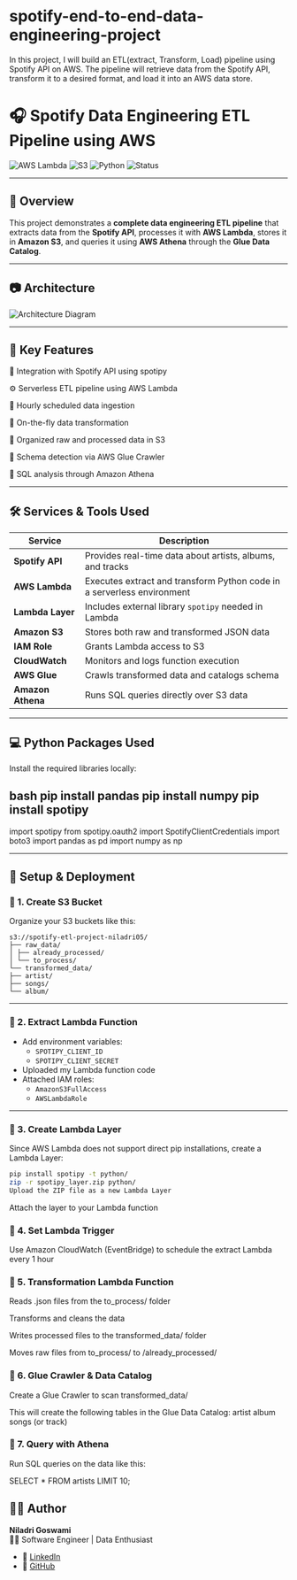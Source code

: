 # spotify-end-to-end-data-engineering-project
In this project, I will build an ETL(extract, Transform, Load) pipeline using Spotify API on AWS. The pipeline will retrieve data from the Spotify API, transform it to a desired format, and load it into an AWS data store.

# 🎧 Spotify Data Engineering ETL Pipeline using AWS

![AWS Lambda](https://img.shields.io/badge/AWS-Lambda-orange?logo=amazon-aws&logoColor=white)
![S3](https://img.shields.io/badge/AWS-S3-blue?logo=amazon-aws)
![Python](https://img.shields.io/badge/Python-3.8+-green?logo=python)
![Status](https://img.shields.io/badge/Project-Completed-brightgreen)



---

## 📌 Overview

This project demonstrates a **complete data engineering ETL pipeline** that extracts data from the **Spotify API**, processes it with **AWS Lambda**, stores it in **Amazon S3**, and queries it using **AWS Athena** through the **Glue Data Catalog**.

---
## 📷 Architecture
![Architecture Diagram]()

---
## 🧠 Key Features
🎯 Integration with Spotify API using spotipy

⚙️ Serverless ETL pipeline using AWS Lambda

🔄 Hourly scheduled data ingestion

🧹 On-the-fly data transformation

📂 Organized raw and processed data in S3

🧭 Schema detection via AWS Glue Crawler

🧠 SQL analysis through Amazon Athena

---
## 🛠️ Services & Tools Used

| Service         | Description                                                                 |
|-----------------|-----------------------------------------------------------------------------|
| **Spotify API** | Provides real-time data about artists, albums, and tracks                  |
| **AWS Lambda**  | Executes extract and transform Python code in a serverless environment     |
| **Lambda Layer**| Includes external library `spotipy` needed in Lambda                       |
| **Amazon S3**   | Stores both raw and transformed JSON data                                  |
| **IAM Role**    | Grants Lambda access to S3                                                 |
| **CloudWatch**  | Monitors and logs function execution                                       |
| **AWS Glue**    | Crawls transformed data and catalogs schema                                |
| **Amazon Athena**| Runs SQL queries directly over S3 data                                     |

---
## 💻 Python Packages Used

Install the required libraries locally:

bash
pip install pandas
pip install numpy
pip install spotipy
---
import spotipy
from spotipy.oauth2 import SpotifyClientCredentials
import boto3
import pandas as pd
import numpy as np

---
## 🔧 Setup & Deployment

### 🔹 1. Create S3 Bucket

Organize your S3 buckets like this:
```
s3://spotify-etl-project-niladri05/
├── raw_data/
│ ├── already_processed/
│ └── to_process/
└── transformed_data/
├── artist/
├── songs/
└── album/
```
---

### 🔹 2. Extract Lambda Function

- Add environment variables:
  - `SPOTIPY_CLIENT_ID`
  - `SPOTIPY_CLIENT_SECRET`
- Uploaded my Lambda function code
- Attached IAM roles:
  - `AmazonS3FullAccess`
  - `AWSLambdaRole`

---

### 🔹 3. Create Lambda Layer

Since AWS Lambda does not support direct pip installations, create a Lambda Layer:

```bash
pip install spotipy -t python/
zip -r spotipy_layer.zip python/
Upload the ZIP file as a new Lambda Layer
```
Attach the layer to your Lambda function

### 🔹 4. Set Lambda Trigger
Use Amazon CloudWatch (EventBridge) to schedule the extract Lambda every 1 hour

### 🔹 5. Transformation Lambda Function
Reads .json files from the to_process/ folder

Transforms and cleans the data

Writes processed files to the transformed_data/ folder

Moves raw files from to_process/ to /already_processed/

### 🔹 6. Glue Crawler & Data Catalog
Create a Glue Crawler to scan transformed_data/

This will create the following tables in the Glue Data Catalog:
artist
album
songs (or track)

### 🔹 7. Query with Athena
Run SQL queries on the data like this:

SELECT * FROM artists LIMIT 10;





## 🙋‍♂️ Author

**Niladri Goswami**  
🧑‍💻 Software Engineer | Data Enthusiast  

- 🔗 [LinkedIn](https://www.linkedin.com/in/)
- 🔗 [GitHub](https://github.com/)
